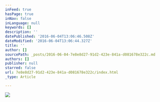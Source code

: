 ```yaml
---
inFeed: true
hasPage: true
inNav: false
inLanguage: null
keywords: []
description: ''
datePublished: '2016-06-04T13:06:46.508Z'
dateModified: '2016-06-04T13:06:44.327Z'
title: ''
author: []
sourcePath: _posts/2016-06-04-7e8e8d27-91d2-423e-841a-d081678e322c.md
authors: []
publisher: null
starred: false
url: 7e8e8d27-91d2-423e-841a-d081678e322c/index.html
_type: Article

---
```

![](https://the-grid-user-content.s3-us-west-2.amazonaws.com/d1026fef-1dfd-4c95-a0a4-80f771b67ed5.jpg)